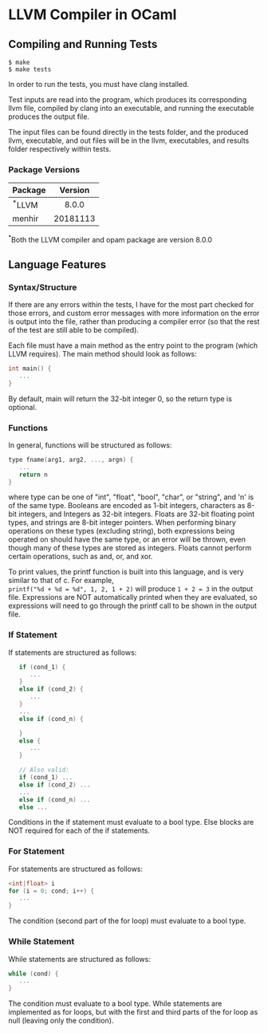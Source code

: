 # LLVM Compiler in OCaml

## Compiling and Running Tests
```console
$ make
$ make tests
```

In order to run the tests, you must have clang installed.

Test inputs are read into the program, which produces its corresponding llvm file, compiled by clang into an executable, and running the executable produces the output file.

The input files can be found directly in the tests folder, and the produced llvm, executable, and out files will be
in the llvm, executables, and results folder respectively within tests.

### Package Versions
| Package           | Version  |
|-------------------|:--------:|
| <sup>*</sup>LLVM  | 8.0.0    |
| menhir            | 20181113 |

<sup>*</sup>Both the LLVM compiler and opam package are version 8.0.0

## Language Features

### Syntax/Structure

If there are any errors within the tests, I have for the most part checked for those errors, and custom error messages
with more information on the error is output into the file, rather than producing a compiler error (so that the rest
of the test are still able to be compiled).

Each file must have a main method as the entry point to the program (which LLVM requires). The main method should look as follows:

```c
int main() {
   ...
}
```

By default, main will return the 32-bit integer 0, so the return type is optional.

### Functions

In general, functions will be structured as follows:
```c
type fname(arg1, arg2, ..., argn) {
   ...
   return n
}
```
where type can be one of "int", "float", "bool", "char", or "string", and 'n' is of the same type. Booleans are
encoded as 1-bit integers, characters as 8-bit integers, and Integers as 32-bit integers. Floats are 32-bit floating
point types, and strings are 8-bit integer pointers. When performing binary operations on these types (excluding string), both expressions being operated on should have the same type, or an error will be thrown, even though many
of these types are stored as integers. Floats cannot perform certain operations, such as and, or, and xor.

To print values, the printf function is built into this language, and is very similar to that of c. For example,  
`printf("%d + %d = %d", 1, 2, 1 + 2)` will produce `1 + 2 = 3` in the output file. Expressions are NOT automatically printed when they are evaluated, so expressions will need to go through the printf call to be shown in the output file.

### If Statement

If statements are structured as follows:

```c
   if (cond_1) {
      ...
   }
   else if (cond_2) {
      ...
   }
   ...
   else if (cond_n) {

   }
   else {
      ...
   }

   // Also valid:
   if (cond_1) ...
   else if (cond_2) ...
   ...
   else if (cond_n) ...
   else ...
```

Conditions in the if statement must evaluate to a bool type. Else blocks are NOT required
for each of the if statements.

### For Statement

For statements are structured as follows:

```c
<int|float> i
for (i = 0; cond; i++) {
   ...
}
```

The condition (second part of the for loop) must evaluate to a bool type.

### While Statement

While statements are structured as follows:

```c
while (cond) {
   ...
}
```

The condition must evaluate to a bool type. While statements are implemented as for loops, but with the first and third
parts of the for loop as null (leaving only the condition).